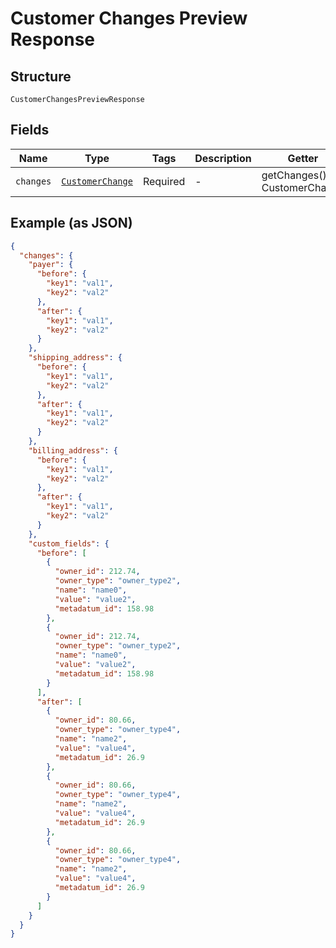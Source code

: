 
# Customer Changes Preview Response

## Structure

`CustomerChangesPreviewResponse`

## Fields

| Name | Type | Tags | Description | Getter | Setter |
|  --- | --- | --- | --- | --- | --- |
| `changes` | [`CustomerChange`](../../doc/models/customer-change.md) | Required | - | getChanges(): CustomerChange | setChanges(CustomerChange changes): void |

## Example (as JSON)

```json
{
  "changes": {
    "payer": {
      "before": {
        "key1": "val1",
        "key2": "val2"
      },
      "after": {
        "key1": "val1",
        "key2": "val2"
      }
    },
    "shipping_address": {
      "before": {
        "key1": "val1",
        "key2": "val2"
      },
      "after": {
        "key1": "val1",
        "key2": "val2"
      }
    },
    "billing_address": {
      "before": {
        "key1": "val1",
        "key2": "val2"
      },
      "after": {
        "key1": "val1",
        "key2": "val2"
      }
    },
    "custom_fields": {
      "before": [
        {
          "owner_id": 212.74,
          "owner_type": "owner_type2",
          "name": "name0",
          "value": "value2",
          "metadatum_id": 158.98
        },
        {
          "owner_id": 212.74,
          "owner_type": "owner_type2",
          "name": "name0",
          "value": "value2",
          "metadatum_id": 158.98
        }
      ],
      "after": [
        {
          "owner_id": 80.66,
          "owner_type": "owner_type4",
          "name": "name2",
          "value": "value4",
          "metadatum_id": 26.9
        },
        {
          "owner_id": 80.66,
          "owner_type": "owner_type4",
          "name": "name2",
          "value": "value4",
          "metadatum_id": 26.9
        },
        {
          "owner_id": 80.66,
          "owner_type": "owner_type4",
          "name": "name2",
          "value": "value4",
          "metadatum_id": 26.9
        }
      ]
    }
  }
}
```

